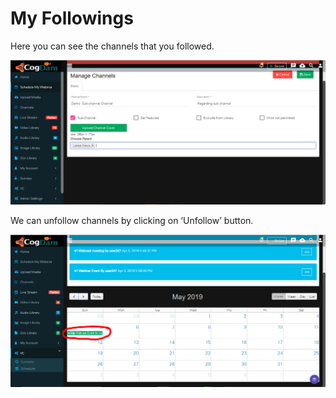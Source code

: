 # My Followings

Here you can see the channels that you followed.

![](../.gitbook/assets/image%20%2834%29.png)

We can unfollow channels by clicking on ‘Unfollow’ button.

![](../.gitbook/assets/image%20%28155%29.png)




